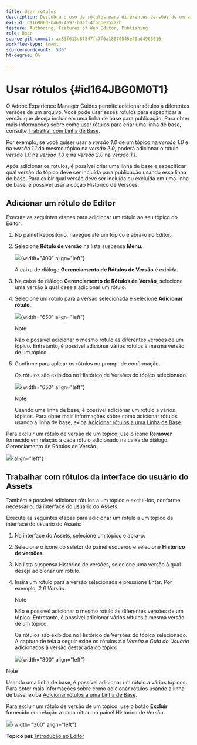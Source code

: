 ```yaml
---
title: Usar rótulos
description: Descubra o uso de rótulos para diferentes versões de um arquivo no Adobe Experience Manager Guides. Saiba como adicionar ou excluir um rótulo a uma versão de um tópico.
exl-id: d116906d-b469-4a97-b0af-4fadbe15222b
feature: Authoring, Features of Web Editor, Publishing
role: User
source-git-commit: ac83f613d87547fc7f6a18070545e40ad4963616
workflow-type: tm+mt
source-wordcount: '536'
ht-degree: 0%

---
```


# Usar rótulos {#id164JBG0M0T1}

O Adobe Experience Manager Guides permite adicionar rótulos a diferentes versões de um arquivo. Você pode usar esses rótulos para especificar a versão que deseja incluir em uma linha de base para publicação. Para obter mais informações sobre como usar rótulos para criar uma linha de base, consulte [Trabalhar com Linha de Base](generate-output-use-baseline-for-publishing.md#).

Por exemplo, se você quiser usar a *versão 1.0* de um tópico na *versão 1.0* e na *versão 1.1* do mesmo tópico na *versão 2.0*, poderá adicionar o rótulo *versão 1.0* na *versão 1.0* e na *versão 2.0* na *versão 1.1*.

Após adicionar os rótulos, é possível criar uma linha de base e especificar qual versão do tópico deve ser incluída para publicação usando essa linha de base. Para exibir qual versão deve ser incluída ou excluída em uma linha de base, é possível usar a opção Histórico de Versões.

## Adicionar um rótulo do Editor

Execute as seguintes etapas para adicionar um rótulo ao seu tópico do Editor:

1. No painel Repositório, navegue até um tópico e abra-o no Editor.
1. Selecione **Rótulo de versão** na lista suspensa **Menu**.

   ![](images/version-label-option.png){width="400" align="left"}

   A caixa de diálogo **Gerenciamento de Rótulos de Versão** é exibida.

1. Na caixa de diálogo **Gerenciamento de Rótulos de Versão**, selecione uma versão à qual deseja adicionar um rótulo.
1. Selecione um rótulo para a versão selecionada e selecione **Adicionar rótulo**.

   ![](images/version-label-management-dialog-new.png){width="650" align="left"}

   >[!NOTE]
   >
   > Não é possível adicionar o mesmo rótulo às diferentes versões de um tópico. Entretanto, é possível adicionar vários rótulos à mesma versão de um tópico.
1. Confirme para aplicar os rótulos no prompt de confirmação.

   Os rótulos são exibidos no Histórico de Versões do tópico selecionado.

   ![](images/label-comparison-version-history.png){width="650" align="left"}

   >[!NOTE]
   >
   > Usando uma linha de base, é possível adicionar um rótulo a vários tópicos. Para obter mais informações sobre como adicionar rótulos usando a linha de base, exiba [Adicionar rótulos a uma Linha de Base](generate-output-use-baseline-for-publishing.md#id184KD0T305Z).

Para excluir um rótulo de versão de um tópico, use o ícone **Remover** fornecido em relação a cada rótulo adicionado na caixa de diálogo Gerenciamento de Rótulos de Versão.

![](images/remove-version-label.png){align="left"}


## Trabalhar com rótulos da interface do usuário do Assets

Também é possível adicionar rótulos a um tópico e excluí-los, conforme necessário, da interface do usuário do Assets.

Execute as seguintes etapas para adicionar um rótulo a um tópico da interface do usuário do Assets:

1. Na interface do Assets, selecione um tópico e abra-o.
1. Selecione o ícone do seletor do painel esquerdo e selecione **Histórico de versões**.
1. Na lista suspensa Histórico de versões, selecione uma versão à qual deseja adicionar um rótulo.
1. Insira um rótulo para a versão selecionada e pressione Enter. Por exemplo, *2.6 Versão*.

   >[!NOTE]
   >
   > Não é possível adicionar o mesmo rótulo às diferentes versões de um tópico. Entretanto, é possível adicionar vários rótulos à mesma versão de um tópico.

   Os rótulos são exibidos no Histórico de Versões do tópico selecionado. A captura de tela a seguir exibe os rótulos *x.x Versão* e *Guia do Usuário* adicionados à versão destacada do tópico.

   ![](images/labels.png){width="300" align="left"}

>[!NOTE]
>
> Usando uma linha de base, é possível adicionar um rótulo a vários tópicos. Para obter mais informações sobre como adicionar rótulos usando a linha de base, exiba [Adicionar rótulos a uma Linha de Base](generate-output-use-baseline-for-publishing.md#id184KD0T305Z).

Para excluir um rótulo de versão de um tópico, use o botão **Excluir** fornecido em relação a cada rótulo no painel Histórico de Versão.

![](images/delete-labels.png){width="300" align="left"}


**Tópico pai:**[ Introdução ao Editor](web-editor.md)
